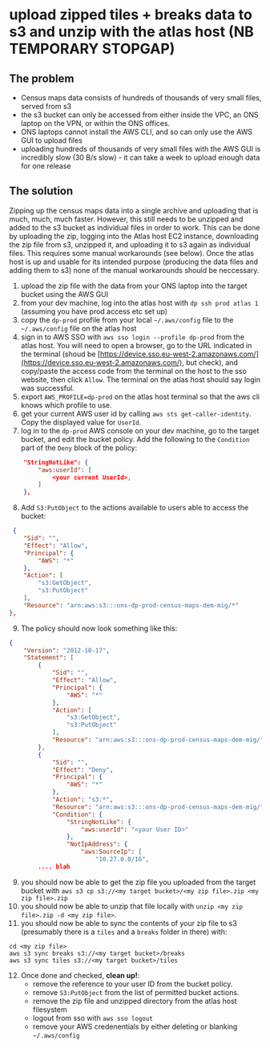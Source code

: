 # upload zipped tiles + breaks data to s3 and unzip with the atlas host (NB TEMPORARY STOPGAP)

## The problem

- Census maps data consists of hundreds of thousands of very small files, served from s3
- the s3 bucket can only be accessed from either inside the VPC, an ONS laptop on the VPN, or within the ONS offices.
- ONS laptops cannot install the AWS CLI, and so can only use the AWS GUI to upload files
- uploading hundreds of thousands of very small files with the AWS GUI is incredibly slow (30 B/s slow) - it can take a week to upload
enough data for one release

## The solution

Zipping up the census maps data into a single archive and uploading that is much, much, much faster. However, this still
needs to be unzipped and added to the s3 bucket as individual files in order to work. This can be done by uploading the
zip, logging into the Atlas host EC2 instance, downloading the zip file from s3, unzipped it, and uploading it to s3
again as individual files. This requires some manual workarounds (see below). Once the atlas host is up and usable for
its intended purpose (producing the data files and adding them to s3) none of the manual workarounds should be neccessary.

1. upload the zip file with the data from your ONS laptop into the target bucket using the AWS GUI
2. from your dev machine, log into the atlas host with `dp ssh prod atlas 1` (assuming you have prod access etc set up)
3. copy the `dp-prod` profile from your local `~/.aws/config` file to the `~/.aws/config` file on the atlas host
4. sign in to AWS SSO with `aws sso login --profile dp-prod` from the atlas host. You will need to open a browser, go to the URL indicated in the terminal (shoud be [https://device.sso.eu-west-2.amazonaws.com/](https://device.sso.eu-west-2.amazonaws.com/), but check), and copy/paste the access code from the terminal on the host to the sso website, then click `Allow`. The terminal on the atlas host should say login was successful.
5. export `AWS_PROFILE=dp-prod` on the atlas host terminal so that the aws cli knows which profile to use.
6. get your current AWS user id by calling `aws sts get-caller-identity`. Copy the displayed value for `UserId`. 
7. log in to the `dp-prod` AWS console on your dev machine, go to the target bucket, and edit the bucket policy. Add the following to the `Condition` part of the `Deny` block of the policy:

```JSON
    "StringNotLike": {
        "aws:userId": [
            <your current UserId>,
        ]
    },
```
8. Add `S3:PutObject` to the actions available to users able to access the bucket:

```JSON
 {
    "Sid": "",
    "Effect": "Allow",
    "Principal": {
        "AWS": "*"
    },
    "Action": [
        "s3:GetObject",
        "s3:PutObject"
    ],
    "Resource": "arn:aws:s3:::ons-dp-prod-census-maps-dem-mig/*"
},
```

9. The policy should now look something like this:

```JSON
{
    "Version": "2012-10-17",
    "Statement": [
        {
            "Sid": "",
            "Effect": "Allow",
            "Principal": {
                "AWS": "*"
            },
            "Action": [
                "s3:GetObject",
                "s3:PutObject"
            ],
            "Resource": "arn:aws:s3:::ons-dp-prod-census-maps-dem-mig/*"
        },
        {
            "Sid": "",
            "Effect": "Deny",
            "Principal": {
                "AWS": "*"
            },
            "Action": "s3:*",
            "Resource": "arn:aws:s3:::ons-dp-prod-census-maps-dem-mig/*",
            "Condition": {
                "StringNotLike": {
                    "aws:userId": "<your User ID>"
                },
                "NotIpAddress": {
                    "aws:SourceIp": [
                        "10.27.0.0/16",
        .... blah

```
9. you should now be able to get the zip file you uploaded from the target bucket with `aws s3 cp s3://<my target bucket>/<my zip file>.zip <my zip file>.zip`
10. you should now be able to unzip that file locally with `unzip <my zip file>.zip -d <my zip file>`.
11. you should now be able to sync the contents of your zip file to s3 (presumably there is a `tiles` and a `breaks` folder in there) with:
```
cd <my zip file>
aws s3 sync breaks s3://<my target bucket>/breaks
aws s3 sync tiles s3://<my target bucket>/tiles
```
12. Once done and checked, **clean up!**: 
    - remove the reference to your user ID from the bucket policy.
    - remove `S3:PutObject` from the list of permitted bucket actions.
    - remove the zip file and unzipped directory from the atlas host filesystem
    - logout from sso with `aws sso logout`
    - remove your AWS credenentials by either deleting or blanking `~/.aws/config`